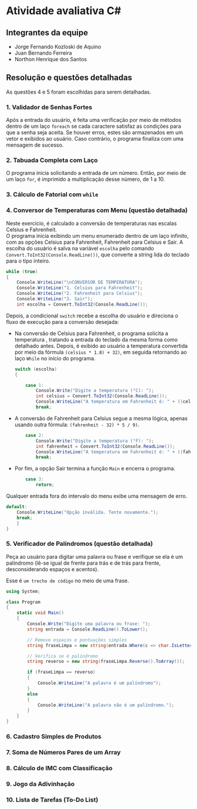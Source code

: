 # Atividade avaliativa C#

## Integrantes da equipe
* Jorge Fernando Kozloski de Aquino
* Juan Bernando Ferreira
* Northon Henrique dos Santos

## Resolução e questões detalhadas
As questões 4 e 5 foram escolhidas para serem detalhadas.

### 1. Validador de Senhas Fortes
Após a entrada do usuário, é feita uma verificação por meio de métodos dentro de um laço `foreach` se cada caractere satisfaz as condições para que a senha seja aceita. Se houver erros, estes são armazenados em um vetor e exibidos ao usuário. Caso contrário, o programa finaliza com uma mensagem de sucesso.

### 2. Tabuada Completa com Laço
O programa inicia solicitando a entrada de um número. Então, por meio de um laço `for`, é imprimido a multiplicação desse número, de 1 a 10.

### 3.  Cálculo de Fatorial com `while`

### 4. Conversor de Temperaturas com Menu (questão detalhada)
Neste exercício, é calculado a conversão de temperaturas nas escalas Celsius e Fahrenheit.  
O programa inicia exibindo um menu enumerado dentro de um laço infinito, com as opções Celsius para Fahrenheit, Fahrenheit para Celsius e Sair. A escolha do usuário é salva na variável `escolha` pelo comando `Convert.ToInt32(Console.ReadLine())`, que converte a string lida do teclado para o tipo inteiro.  
    
```csharp
while (true)
{
    Console.WriteLine("\nCONVERSOR DE TEMPERATURA");
    Console.WriteLine("1. Celsius para Fahrenheit");
    Console.WriteLine("2. Fahrenheit para Celsius");
    Console.WriteLine("3. Sair");
    int escolha = Convert.ToInt32(Console.ReadLine());
```
Depois, a condicional `switch` recebe a escolha do usuário e direciona o fluxo de execução para a conversão desejada:

* Na conversão de Celsius para Fahrenheit, o programa solicita a temperatura , tratando a entrada do teclado da mesma forma como detalhado antes. Depois, é exibido ao usuário a temperatura convertida por meio da fórmula `(celsius * 1.8) + 32)`, em seguida retornando ao laço `While` no início do programa.

    ```csharp
    switch (escolha)
    {

        case 1:
            Console.Write("Digite a temperatura (°C): ");
            int celsius = Convert.ToInt32(Console.ReadLine());
            Console.WriteLine("A temperatura em Fahrenheit é: " + ((celsius * 1.8) + 32));
            break;
    ```

* A conversão de Fahrenheit para Celsius segue a mesma lógica, apenas usando outra fórmula: `(fahrenheit - 32) * 5 / 9)`.

    ```csharp
        case 2:
            Console.Write("Digite a temperatura (°F): ");
            int fahrenheit = Convert.ToInt32(Console.ReadLine());
            Console.WriteLine("A temperatura em Fahrenheit é: " + ((fahrenheit - 32) * 5 / 9));
            break;
    ```

* Por fim, a opção Sair termina a função `Main` e encerra o programa.

    ```csharp
        case 3:
            return;
    ```

Qualquer entrada fora do intervalo do menu exibe uma mensagem de erro.

```csharp
default:
    Console.WriteLine("Opção inválida. Tente novamente.");
    break;
    }
}
```

### 5. Verificador de Palíndromos (questão detalhada)
Peça ao usuário para digitar uma palavra ou frase e verifique se ela é um palíndromo (lê-se igual de frente para trás e de trás para frente, desconsiderando espaços e acentos).

Esse é `um trecho de código` no meio de uma frase.

```csharp
using System;

class Program
{
    static void Main()
    {
        Console.Write("Digite uma palavra ou frase: ");
        string entrada = Console.ReadLine().ToLower();

        // Remove espaços e pontuações simples
        string fraseLimpa = new string(entrada.Where(c => char.IsLetter(c)).ToArray());

        // Verifica se é palíndromo
        string reverso = new string(fraseLimpa.Reverse().ToArray());

        if (fraseLimpa == reverso)
        {
            Console.WriteLine("A palavra é um palíndromo");
        }
        else
        {
            Console.WriteLine("A palavra não é um palíndromo.");
        }
    }
}
```

### 6. Cadastro Simples de Produtos

### 7. Soma de Números Pares de um Array

### 8. Cálculo de IMC com Classificação

### 9. Jogo da Adivinhação

### 10. Lista de Tarefas (To-Do List)